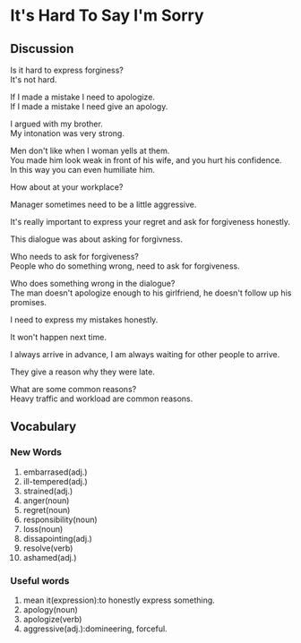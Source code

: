 # It's Hard To Say I'm Sorry
## Discussion
Is it hard to express forginess?  
It's not hard.  

If I made a mistake I need to apologize.  
If I made a mistake I need give an apology.  

I argued with my brother.  
My intonation was very strong.  

Men don't like when I woman yells at them.  
You made him look weak in front of his wife, and you hurt his confidence.  
In this way you can even humiliate him.  

How about at your workplace?  

Manager sometimes need to be a little aggressive.  

It's really important to express your regret and ask for forgiveness honestly.  

This dialogue was about asking for forgivness.  

Who needs to ask for forgiveness?  
People who do something wrong, need to ask for forgiveness. 

Who does something wrong in the dialogue?  
The man doesn't apologize enough to his girlfriend, he doesn't follow up his promises.  

I need to express my mistakes honestly.  

It won't happen next time.  

I always arrive in advance, I am always waiting for other people to arrive.  

They give a reason why they were late.  

What are some common reasons?  
Heavy traffic and workload are common reasons.  

## Vocabulary
### New Words
1. embarrased(adj.)
1. ill-tempered(adj.)
1. strained(adj.)
1. anger(noun)
1. regret(noun)
1. responsibility(noun)
1. loss(noun)
1. dissapointing(adj.)
1. resolve(verb)
1. ashamed(adj.)

### Useful words
1. mean it(expression):to honestly express something.
1. apology(noun)
1. apologize(verb)
1. aggressive(adj.):domineering, forceful.
